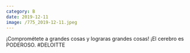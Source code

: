 ```yaml
--- 
category: B 
date: 2019-12-11 
image: /775_2019-12-11.jpeg 
--- 
```


¡Comprométete a grandes cosas y lograras grandes cosas! ¡El cerebro es PODEROSO. #DELOITTE